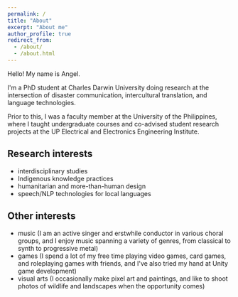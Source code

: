 ```yaml
---
permalink: /
title: "About"
excerpt: "About me"
author_profile: true
redirect_from:
  - /about/
  - /about.html
---
```

Hello! My name is Angel.

I'm a PhD student at Charles Darwin University doing research at the intersection of disaster communication, intercultural translation, and language technologies.

Prior to this, I was a faculty member at the University of the Philippines, where I taught undergraduate courses and co-advised student research projects at the UP Electrical and Electronics Engineering Institute.

Research interests
------
- interdisciplinary studies
- Indigenous knowledge practices
- humanitarian and more-than-human design
- speech/NLP technologies for local languages

Other interests
------
- music (I am an active singer and erstwhile conductor in various choral groups, and I enjoy music spanning a variety of genres, from classical to synth to progressive metal)
- games (I spend a lot of my free time playing video games, card games, and roleplaying games with friends, and I've also tried my hand at Unity game development)
- visual arts (I occasionally make pixel art and paintings, and like to shoot photos of wildlife and landscapes when the opportunity comes)
